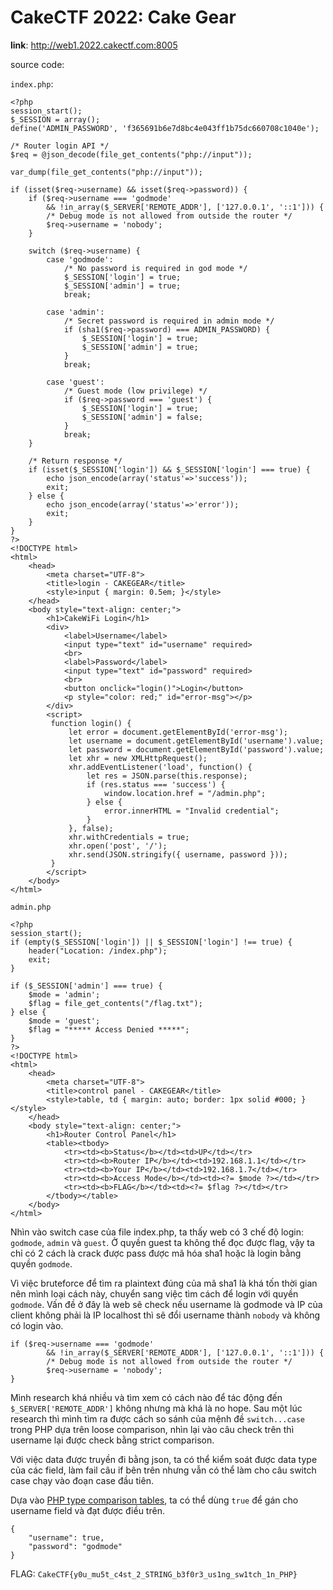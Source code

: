 # CakeCTF 2022: Cake Gear

**link**: http://web1.2022.cakectf.com:8005

source code:

`index.php`:
```
<?php
session_start();
$_SESSION = array();
define('ADMIN_PASSWORD', 'f365691b6e7d8bc4e043ff1b75dc660708c1040e');

/* Router login API */
$req = @json_decode(file_get_contents("php://input"));

var_dump(file_get_contents("php://input"));

if (isset($req->username) && isset($req->password)) {
    if ($req->username === 'godmode'
        && !in_array($_SERVER['REMOTE_ADDR'], ['127.0.0.1', '::1'])) {
        /* Debug mode is not allowed from outside the router */
        $req->username = 'nobody';
    }

    switch ($req->username) {
        case 'godmode':
            /* No password is required in god mode */
            $_SESSION['login'] = true;
            $_SESSION['admin'] = true;
            break;

        case 'admin':
            /* Secret password is required in admin mode */
            if (sha1($req->password) === ADMIN_PASSWORD) {
                $_SESSION['login'] = true;
                $_SESSION['admin'] = true;
            }
            break;

        case 'guest':
            /* Guest mode (low privilege) */
            if ($req->password === 'guest') {
                $_SESSION['login'] = true;
                $_SESSION['admin'] = false;
            }
            break;
    }

    /* Return response */
    if (isset($_SESSION['login']) && $_SESSION['login'] === true) {
        echo json_encode(array('status'=>'success'));
        exit;
    } else {
        echo json_encode(array('status'=>'error'));
        exit;
    }
}
?>
<!DOCTYPE html>
<html>
    <head>
        <meta charset="UTF-8">
        <title>login - CAKEGEAR</title>
        <style>input { margin: 0.5em; }</style>
    </head>
    <body style="text-align: center;">
        <h1>CakeWiFi Login</h1>
        <div>
            <label>Username</label>
            <input type="text" id="username" required>
            <br>
            <label>Password</label>
            <input type="text" id="password" required>
            <br>
            <button onclick="login()">Login</button>
            <p style="color: red;" id="error-msg"></p>
        </div>
        <script>
         function login() {
             let error = document.getElementById('error-msg');
             let username = document.getElementById('username').value;
             let password = document.getElementById('password').value;
             let xhr = new XMLHttpRequest();
             xhr.addEventListener('load', function() {
                 let res = JSON.parse(this.response);
                 if (res.status === 'success') {
                     window.location.href = "/admin.php";
                 } else {
                     error.innerHTML = "Invalid credential";
                 }
             }, false);
             xhr.withCredentials = true;
             xhr.open('post', '/');
             xhr.send(JSON.stringify({ username, password }));
         }
        </script>
    </body>
</html>

```

`admin.php`

```
<?php
session_start();
if (empty($_SESSION['login']) || $_SESSION['login'] !== true) {
    header("Location: /index.php");
    exit;
}

if ($_SESSION['admin'] === true) {
    $mode = 'admin';
    $flag = file_get_contents("/flag.txt");
} else {
    $mode = 'guest';
    $flag = "***** Access Denied *****";
}
?>
<!DOCTYPE html>
<html>
    <head>
        <meta charset="UTF-8">
        <title>control panel - CAKEGEAR</title>
        <style>table, td { margin: auto; border: 1px solid #000; }</style>
    </head>
    <body style="text-align: center;">
        <h1>Router Control Panel</h1>
        <table><tbody>
            <tr><td><b>Status</b></td><td>UP</td></tr>
            <tr><td><b>Router IP</b></td><td>192.168.1.1</td></tr>
            <tr><td><b>Your IP</b></td><td>192.168.1.7</td></tr>
            <tr><td><b>Access Mode</b></td><td><?= $mode ?></td></tr>
            <tr><td><b>FLAG</b></td><td><?= $flag ?></td></tr>
        </tbody></table>
    </body>
</html>

```


Nhìn vào switch case của file index.php, ta thấy web có 3 chế độ login: `godmode`, `admin` và `guest`. Ở quyền guest ta không thể đọc được flag, vậy ta chỉ có 2 cách là crack được pass được mã hóa sha1 hoặc là login bằng quyền `godmode`.

Vì việc bruteforce để tìm ra plaintext đúng của mã sha1 là khá tốn thời gian nên mình loại cách này, chuyển sang việc tìm cách để login với quyền `godmode`. Vấn đề ở đây là web sẽ check nếu username là godmode và IP của client không phải là IP localhost thì sẽ đổi username thành `nobody` và không có login vào.

```
if ($req->username === 'godmode'
        && !in_array($_SERVER['REMOTE_ADDR'], ['127.0.0.1', '::1'])) {
        /* Debug mode is not allowed from outside the router */
        $req->username = 'nobody';
}
```

Mình research khá nhiều và tìm xem có cách nào để tác động đến `$_SERVER['REMOTE_ADDR']` không nhưng mà khá là no hope. Sau một lúc research thì mình tìm ra được cách so sánh của mệnh đề `switch...case` trong PHP dựa trên loose comparison, nhìn lại vào câu check trên thì username lại được check bằng strict comparison.

Với việc data được truyền đi bằng json, ta có thể kiểm soát được data type của các field, làm fail câu if bên trên nhưng vẫn có thể làm cho câu switch case chạy vào đoạn case đầu tiên.

Dựa vào [PHP type comparison tables](https://www.php.net/manual/en/types.comparisons.php), ta có thể dùng `true` để gán cho username field và đạt được điều trên.

```
{
    "username": true,
    "password": "godmode"
}
```

FLAG: `CakeCTF{y0u_mu5t_c4st_2_STRING_b3f0r3_us1ng_sw1tch_1n_PHP}`

